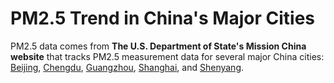 # PM2.5 Trend in China's Major Cities

PM2.5 data comes from **The U.S. Department of State's Mission China website** that tracks PM2.5 measurement data for several major China cities: [Beijing](http://www.stateair.net/web/post/1/1.html), [Chengdu](http://www.stateair.net/web/post/1/2.html), [Guangzhou](http://www.stateair.net/web/post/1/3.html), [Shanghai](http://www.stateair.net/web/post/1/4.html), and [Shenyang](http://www.stateair.net/web/post/1/5.html).


